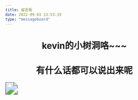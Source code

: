 ```yaml
---
title: 留言板
date: 2022-09-01 13:53:19
type: "messageboard"
---
```


# <center>**kevin的小树洞咯~~~**

# <center>**有什么话都可以说出来呢**

<img src="https://picgo172.oss-cn-qingdao.aliyuncs.com/img/202209011532759.jpg" style="zoom:250%;" />
